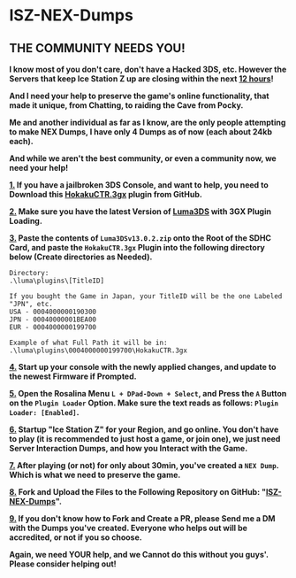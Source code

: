 # ISZ-NEX-Dumps
## THE COMMUNITY NEEDS YOU!
**I know most of you don't care, don't have a Hacked 3DS, etc. However the Servers that keep Ice Station Z up are closing within the next <ins>12 hours</ins>!**

**And I need your help to preserve the game's online functionality, that made it unique, from Chatting, to raiding the Cave from Pocky.**

**Me and another individual as far as I know, are the only people attempting to make NEX Dumps, I have only 4 Dumps as of now (each about 24kb each).**

**And while we aren't the best community, or even a community now, we need your help!**

**<ins>1.</ins> If you have a jailbroken 3DS Console, and want to help, you need to Download this [HokakuCTR.3gx](https://github.com/PretendoNetwork/HokakuCTR/releases/tag/v1.0.3) plugin from GitHub.**

**<ins>2.</ins> Make sure you have the latest Version of [Luma3DS](https://github.com/LumaTeam/Luma3DS/releases) with 3GX Plugin Loading.**

**<ins>3.</ins> Paste the contents of `Luma3DSv13.0.2.zip` onto the Root of the SDHC Card, and paste the `HokakuCTR.3gx` Plugin into the following directory below (Create directories as Needed).**
```
Directory:
.\luma\plugins\[TitleID]

If you bought the Game in Japan, your TitleID will be the one Labeled "JPN", etc.
USA - 0004000000190300
JPN - 00040000001BEA00
EUR - 0004000000199700

Example of what Full Path it will be in:
.\luma\plugins\0004000000199700\HokakuCTR.3gx
```
**<ins>4.</ins> Start up your console with the newly applied changes, and update to the newest Firmware if Prompted.**

**<ins>5.</ins> Open the Rosalina Menu `L + DPad-Down + Select`, and Press the `A` Button on the `Plugin Loader` Option. Make sure the text reads as follows: `Plugin Loader: [Enabled]`.**

**<ins>6.</ins> Startup "Ice Station Z" for your Region, and go online. You don't have to play (it is recommended to just host a game, or join one), we just need Server Interaction Dumps, and how you Interact with the Game.**

**<ins>7.</ins> After playing (or not) for only about 30min, you've created a `NEX Dump`. Which is what we need to preserve the game.**

**<ins>8.</ins> Fork and Upload the Files to the Following Repository on GitHub: "[ISZ-NEX-Dumps](https://github.com/Cracko298/ISZ-NEX-Dumps)".**

**<ins>9.</ins> If you don't know how to Fork and Create a PR, please Send me a DM with the Dumps you've created. Everyone who helps out will be accredited, or not if you so choose.**

**Again, we need YOUR help, and we Cannot do this without you guys'.**
**Please consider helping out!**

